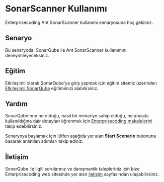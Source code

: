
# SonarScanner Kullanımı

Enterprisecoding Ant SonarScanner kullanımı senaryosuna hoş geldiniz.

## Senaryo

Bu senaryoda, SonarQube ile Ant SonarScanner kullanımını deneyimleyeceksiniz.

## Eğitim

Etkileşimli olarak SonarQube'ya giriş yapmak için eğitim sitemiz üzerinden [Etkileşimli SonarQube](https://akademi.enterprisecoding.com/egitimler/it-yazilim/sonarqube-online-ve-sinif-egitimi/) eğitimimizi alabilirsiniz.

## Yardım

SonarQube'nun ne olduğu, nasıl bir mimariye sahip olduğu, ne amaçla kullanıldığına dair detayları öğrenmek için [Enterprisecoding makalelerini](http://www.enterprisecoding.com) takip edebilirsiniz.

Senaryoya başlamak için lütfen aşağıda yer alan **Start Scenario** butonuna basarak anlatılan adımları takip ediniz.

## İletişim

SonarQube ile ilgili sorularınız ve danışmanlık talepleriniz için bize Enterprisecoding web sitesinde yer alan [iletişim](https://enterprisecoding.com/iletisim/) sayfasından ulaşabilirsiniz.
